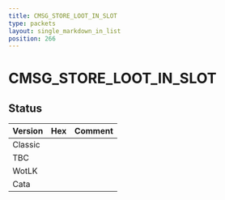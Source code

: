 ```yaml
---
title: CMSG_STORE_LOOT_IN_SLOT
type: packets
layout: single_markdown_in_list
position: 266
---
```


# CMSG_STORE_LOOT_IN_SLOT

## Status

Version | Hex | Comment
---------- | ---------- | ---------- 
Classic |  |  
TBC |  |  
WotLK |  |  
Cata |  |  
